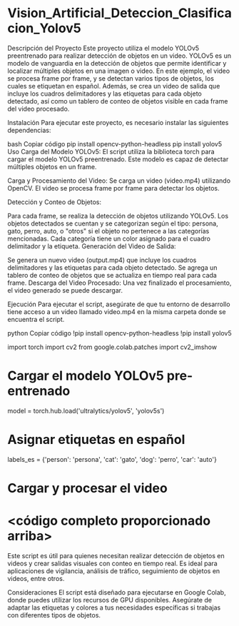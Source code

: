 # Vision_Artificial_Deteccion_Clasificacion_Yolov5

Descripción del Proyecto
Este proyecto utiliza el modelo YOLOv5 preentrenado para realizar detección de objetos en un video. YOLOv5 es un modelo de vanguardia en la detección de objetos que permite identificar y localizar múltiples objetos en una imagen o video. En este ejemplo, el video se procesa frame por frame, y se detectan varios tipos de objetos, los cuales se etiquetan en español. Además, se crea un video de salida que incluye los cuadros delimitadores y las etiquetas para cada objeto detectado, así como un tablero de conteo de objetos visible en cada frame del video procesado.

Instalación
Para ejecutar este proyecto, es necesario instalar las siguientes dependencias:

bash
Copiar código
pip install opencv-python-headless
pip install yolov5
Uso
Carga del Modelo YOLOv5: El script utiliza la biblioteca torch para cargar el modelo YOLOv5 preentrenado. Este modelo es capaz de detectar múltiples objetos en un frame.

Carga y Procesamiento del Video: Se carga un video (video.mp4) utilizando OpenCV. El video se procesa frame por frame para detectar los objetos.

Detección y Conteo de Objetos:

Para cada frame, se realiza la detección de objetos utilizando YOLOv5.
Los objetos detectados se cuentan y se categorizan según el tipo: persona, gato, perro, auto, o "otros" si el objeto no pertenece a las categorías mencionadas.
Cada categoría tiene un color asignado para el cuadro delimitador y la etiqueta.
Generación del Video de Salida:

Se genera un nuevo video (output.mp4) que incluye los cuadros delimitadores y las etiquetas para cada objeto detectado.
Se agrega un tablero de conteo de objetos que se actualiza en tiempo real para cada frame.
Descarga del Video Procesado: Una vez finalizado el procesamiento, el video generado se puede descargar.

Ejecución
Para ejecutar el script, asegúrate de que tu entorno de desarrollo tiene acceso a un video llamado video.mp4 en la misma carpeta donde se encuentra el script.

python
Copiar código
!pip install opencv-python-headless
!pip install yolov5

import torch
import cv2
from google.colab.patches import cv2_imshow

# Cargar el modelo YOLOv5 pre-entrenado
model = torch.hub.load('ultralytics/yolov5', 'yolov5s')

# Asignar etiquetas en español
labels_es = {'person': 'persona', 'cat': 'gato', 'dog': 'perro', 'car': 'auto'}

# Cargar y procesar el video
# <código completo proporcionado arriba>
Este script es útil para quienes necesitan realizar detección de objetos en videos y crear salidas visuales con conteo en tiempo real. Es ideal para aplicaciones de vigilancia, análisis de tráfico, seguimiento de objetos en videos, entre otros.

Consideraciones
El script está diseñado para ejecutarse en Google Colab, donde puedes utilizar los recursos de GPU disponibles.
Asegúrate de adaptar las etiquetas y colores a tus necesidades específicas si trabajas con diferentes tipos de objetos.
